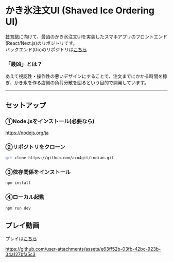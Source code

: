 # かき氷注文UI (Shaved Ice Ordering UI)

[技育祭](https://talent.supporterz.jp/events/aad46765-fbd6-4d98-bb90-e18e00112998/)に向けて、最凶のかき氷注文UIを実装したスマホアプリのフロントエンド(React/Next.js)のリポジトリです。  
バックエンド(Go)のリポジトリは[こちら](https://github.com/acu4git/indian-backend)

### 「最凶」とは？
あえて視認性・操作性の悪いデザインにすることで、注文までにかかる時間を稼ぎ、かき氷を作る店側の負荷分散を図るという目的で開発しています。

---

## セットアップ

### ①Node.jsをインストール(必要なら)

https://nodejs.org/ja

### ②リポジトリをクローン

```bash
git clone https://github.com/acu4git/indian.git
```

### ③依存関係をインストール

```bash
npm install
```

### ④ローカル起動

```bash
npm run dev
```

## プレイ動画

プレイは[こちら](https://indian-lake.vercel.app/)

https://github.com/user-attachments/assets/e63ff52b-03fb-42bc-923b-34a127bfa5c3


